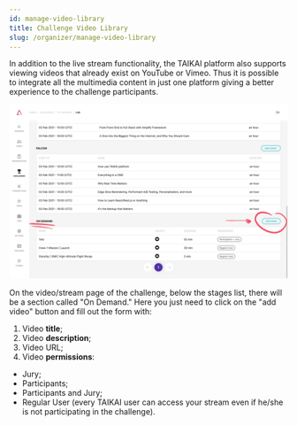 ```yaml
---
id: manage-video-library
title: Challenge Video Library
slug: /organizer/manage-video-library
---
```


In addition to the live stream functionality, the TAIKAI platform also supports viewing videos that already exist on YouTube or Vimeo. Thus it is possible to integrate all the multimedia content in just one platform giving a better experience to the challenge participants.

![img](../../../static/img/organizer/stream/stream-04.jpg)

On the video/stream page of the challenge, below the stages list, there will be a section called "On Demand." Here you just need to click on the "add video" button and fill out the form with:

1. Video **title**;
2. Video **description**;
3. Video URL;
3. Video **permissions**:
- Jury;
- Participants;
- Participants and Jury;
- Regular User (every TAIKAI user can access your stream even if he/she is not participating in the challenge).